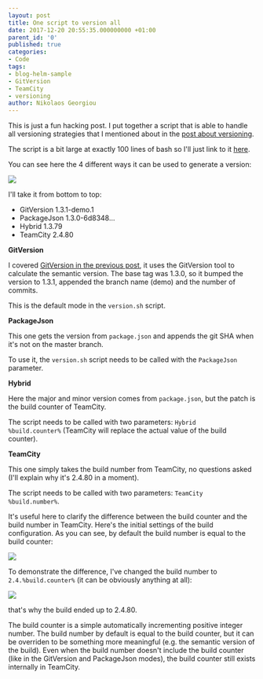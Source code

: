 ```yaml
---
layout: post
title: One script to version all
date: 2017-12-20 20:55:35.000000000 +01:00
parent_id: '0'
published: true
categories:
- Code
tags:
- blog-helm-sample
- GitVersion
- TeamCity
- versioning
author: Nikolaos Georgiou
---
```


This is just a fun hacking post. I put together a script that is able to handle all versioning strategies that I mentioned about in the <a href="{{ site.baseurl }}/2017/12/18/on-versioning.html" target="_blank">post about versioning</a>.

<!--more-->

The script is a bit large at exactly 100 lines of bash so I'll just link to it <a href="https://github.com/ngeor/blog-helm/blob/v1.3.0/ci-scripts/version.sh" target="_blank" rel="noopener">here</a>.

You can see here the 4 different ways it can be used to generate a version:

<img src="{{ site.baseurl }}/assets/2017/12/20/20_26_51-blog-helm-__-commit-stage-_-overview-e28094-teamcity.png" />

I'll take it from bottom to top:
<ul>
<li>GitVersion 1.3.1-demo.1</li>
<li>PackageJson 1.3.0-6d8348...</li>
<li>Hybrid 1.3.79</li>
<li>TeamCity 2.4.80</li>
</ul>

<strong>GitVersion</strong>

I covered <a href="{{ site.baseurl }}/2017/12/19/semantic-versioning-with-gitversion.html" target="_blank">GitVersion in the previous post</a>, it uses the GitVersion tool to calculate the semantic version. The base tag was 1.3.0, so it bumped the version to 1.3.1, appended the branch name (demo) and the number of commits.

This is the default mode in the <code>version.sh</code> script.

<strong>PackageJson</strong>

This one gets the version from <code>package.json</code> and appends the git SHA when it's not on the master branch.

To use it, the <code>version.sh</code> script needs to be called with the <code>PackageJson</code> parameter.

<strong>Hybrid</strong>

Here the major and minor version comes from <code>package.json</code>, but the patch is the build counter of TeamCity.

The script needs to be called with two parameters: <code>Hybrid %build.counter%</code> (TeamCity will replace the actual value of the build counter).

<strong>TeamCity</strong>

This one simply takes the build number from TeamCity, no questions asked (I'll explain why it's 2.4.80 in a moment).

The script needs to be called with two parameters: <code>TeamCity %build.number%</code>.

It's useful here to clarify the difference between the build counter and the build number in TeamCity. Here's the initial settings of the build configuration. As you can see, by default the build number is equal to the build counter:

<img src="{{ site.baseurl }}/assets/2017/12/20/20_22_50-commit-stage-configuration-e28094-teamcity.png" />

To demonstrate the difference, I've changed the build number to <code>2.4.%build.counter%</code> (it can be obviously anything at all):

<img src="{{ site.baseurl }}/assets/2017/12/20/20_23_46-commit-stage-configuration-e28094-teamcity.png" />

that's why the build ended up to 2.4.80.

The build counter is a simple automatically incrementing positive integer number. The build number by default is equal to the build counter, but it can be overriden to be something more meaningful (e.g. the semantic version of the build). Even when the build number doesn't include the build counter (like in the GitVersion and PackageJson modes), the build counter still exists internally in TeamCity.

